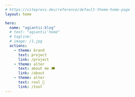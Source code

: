 ```yaml
---
# https://vitepress.dev/reference/default-theme-home-page
layout: home

hero:
  name: "agiantii-blog"
  # text: "agiantii'home"
  # tagline: 
  # image: /1.jpg
  actions:
    - theme: brand
      text: project
      link: /project
    - theme: alter
      text: about me 🗯️
      link: /about
    - theme: alter
      text: rool 🔧
      link: /tool
---
```


<script setup>
import timeline from '../components/timeline.vue';
</script>

<timeline></timeline>

